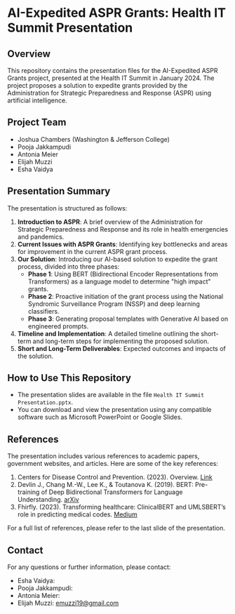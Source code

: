 # AI-Expedited ASPR Grants: Health IT Summit Presentation

## Overview

This repository contains the presentation files for the AI-Expedited ASPR Grants project, presented at the Health IT Summit in January 2024. The project proposes a solution to expedite grants provided by the Administration for Strategic Preparedness and Response (ASPR) using artificial intelligence.

## Project Team

- Joshua Chambers (Washington & Jefferson College)
- Pooja Jakkampudi
- Antonia Meier
- Elijah Muzzi
- Esha Vaidya

## Presentation Summary

The presentation is structured as follows:

1. **Introduction to ASPR**: A brief overview of the Administration for Strategic Preparedness and Response and its role in health emergencies and pandemics.
2. **Current Issues with ASPR Grants**: Identifying key bottlenecks and areas for improvement in the current ASPR grant process.
3. **Our Solution**: Introducing our AI-based solution to expedite the grant process, divided into three phases:
   - **Phase 1**: Using BERT (Bidirectional Encoder Representations from Transformers) as a language model to determine "high impact" grants.
   - **Phase 2**: Proactive initiation of the grant process using the National Syndromic Surveillance Program (NSSP) and deep learning classifiers.
   - **Phase 3**: Generating proposal templates with Generative AI based on engineered prompts.
4. **Timeline and Implementation**: A detailed timeline outlining the short-term and long-term steps for implementing the proposed solution.
5. **Short and Long-Term Deliverables**: Expected outcomes and impacts of the solution.

## How to Use This Repository

- The presentation slides are available in the file `Health IT Summit Presentation.pptx`.
- You can download and view the presentation using any compatible software such as Microsoft PowerPoint or Google Slides.

## References

The presentation includes various references to academic papers, government websites, and articles. Here are some of the key references:

1. Centers for Disease Control and Prevention. (2023). Overview. [Link](https://www.cdc.gov/nssp/overview.html)
2. Devlin J., Chang M.-W., Lee K., & Toutanova K. (2019). BERT: Pre-training of Deep Bidirectional Transformers for Language Understanding. [arXiv](https://arxiv.org/abs/1810.04805)
3. Fhirfly. (2023). Transforming healthcare: ClinicalBERT and UMLSBERT’s role in predicting medical codes. [Medium](https://medium.com/@fhirfly/transforming-healthcare-clinicalbert-and-umlsberts-role-in-predicting-medical-codes-from-a6321515d443)

For a full list of references, please refer to the last slide of the presentation.

## Contact

For any questions or further information, please contact:

- Esha Vaidya: 
- Pooja Jakkampudi: 
- Antonia Meier:
- Elijah Muzzi: [emuzzi19@gmail.com](mailto:emuzzi19@gmail.com)
